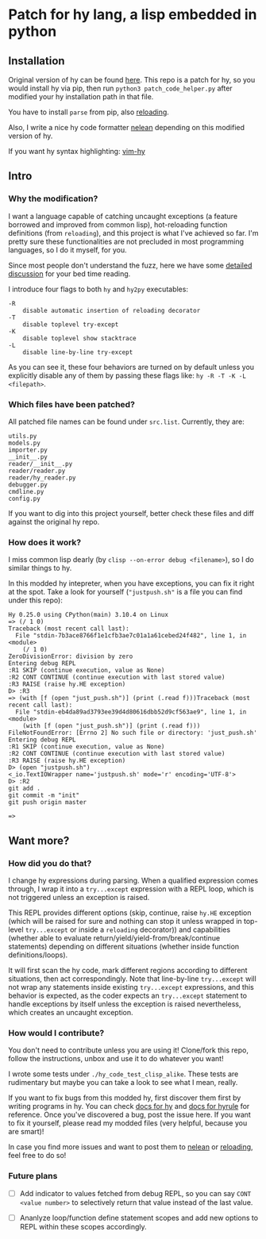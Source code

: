 # Patch for hy lang, a lisp embedded in python

## Installation

Original version of hy can be found [here](https://github.com/hylang/hy). This repo is a patch for hy, so you would install hy via pip, then run `python3 patch_code_helper.py` after modified your hy installation path in that file.

You have to install `parse` from pip, also [reloading](https://github.com/James4Ever0/reloading).

Also, I write a nice hy code formatter [nelean](https://github.com/James4Ever0/nelean) depending on this modified version of hy.

If you want hy syntax highlighting: [vim-hy](https://github.com/hylang/vim-hy)

## Intro

### Why the modification?

I want a language capable of catching uncaught exceptions (a feature borrowed and improved from common lisp), hot-reloading function definitions (from `reloading`), and this project is what I've achieved so far. I'm pretty sure these functionalities are not precluded in most programming languages, so I do it myself, for you.

Since most people don't understand the fuzz, here we have some [detailed discussion](https://discuss.python.org/t/exec-with-return-keyword/19916/14) for your bed time reading.

I introduce four flags to both `hy` and `hy2py` executables:

```
-R
	disable automatic insertion of reloading decorator
-T
	disable toplevel try-except
-K
	disable toplevel show stacktrace
-L
	disable line-by-line try-except
```

As you can see it, these four behaviors are turned on by default unless you explicitly disable any of them by passing these flags like: `hy -R -T -K -L <filepath>`.

### Which files have been patched?

All patched file names can be found under `src.list`. Currently, they are:

```
utils.py
models.py
importer.py
__init__.py
reader/__init__.py
reader/reader.py
reader/hy_reader.py
debugger.py
cmdline.py
config.py
```

If you want to dig into this project yourself, better check these files and diff against the original hy repo.

### How does it work?

I miss common lisp dearly (by `clisp --on-error debug <filename>`), so I do similar things to hy.

In this modded hy intepreter, when you have exceptions, you can fix it right at the spot. Take a look for yourself (`"justpush.sh"` is a file you can find under this repo):

```
Hy 0.25.0 using CPython(main) 3.10.4 on Linux
=> (/ 1 0)
Traceback (most recent call last):
  File "stdin-7b3ace8766f1e1cfb3ae7c01a1a61cebed24f482", line 1, in <module>
    (/ 1 0)
ZeroDivisionError: division by zero
Entering debug REPL
:R1 SKIP (continue execution, value as None)
:R2 CONT CONTINUE (continue execution with last stored value)
:R3 RAISE (raise hy.HE exception)
D> :R3
=> (with [f (open "just_push.sh")] (print (.read f)))Traceback (most recent call last):
  File "stdin-eb4da89ad3793ee39d4d80616dbb52d9cf563ae9", line 1, in <module>
    (with [f (open "just_push.sh")] (print (.read f)))
FileNotFoundError: [Errno 2] No such file or directory: 'just_push.sh'
Entering debug REPL
:R1 SKIP (continue execution, value as None)
:R2 CONT CONTINUE (continue execution with last stored value)
:R3 RAISE (raise hy.HE exception)
D> (open "justpush.sh")
<_io.TextIOWrapper name='justpush.sh' mode='r' encoding='UTF-8'>
D> :R2
git add .
git commit -m "init"
git push origin master

=>
```

## Want more?

### How did you do that?

I change hy expressions during parsing. When a qualified expression comes through, I wrap it into a `try...except` expression with a REPL loop, which is not triggered unless an exception is raised.

This REPL provides different options (skip, continue, raise `hy.HE` exception (which will be raised for sure and nothing can stop it unless wrapped in top-level `try...except` or inside a `reloading` decorator))  and capabilities (whether able to evaluate return/yield/yield-from/break/continue statements) depending on different situations (whether inside function definitions/loops).

It will first scan the hy code, mark different regions according to different situations, then act correspondingly. Note that line-by-line `try...except` will not wrap any statements inside existing `try...except` expressions, and this behavior is expected, as the coder expects an `try...except` statement to handle exceptions by itself unless the exception is raised nevertheless, which creates an uncaught exception.

### How would I contribute?

You don't need to contribute unless you are using it! Clone/fork this repo, follow the instructions, unbox and use it to do whatever you want!

I wrote some tests under `./hy_code_test_clisp_alike`. These tests are rudimentary but maybe you can take a look to see what I mean, really.

If you want to fix bugs from this modded hy, first discover them first by writing programs in hy. You can check [docs for hy](https://docs.hylang.org/en/stable) and [docs for hyrule](https://hyrule.readthedocs.io/en/master/index.html) for reference. Once you've discovered a bug, post the issue here. If you want to fix it yourself, please read my modded files (very helpful, because you are smart)!

In case you find more issues and want to post them to [nelean](https://github.com/James4Ever0/nelean) or [reloading](https://github.com/James4Ever0/reloading), feel free to do so!

### Future plans

- [ ] Add indicator to values fetched from debug REPL, so you can say `CONT <value number>` to selectively return that value instead of the last value.

- [ ] Ananlyze loop/function define statement scopes and add new options to REPL within these scopes accordingly.
